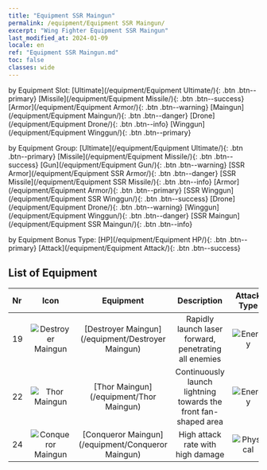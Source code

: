 ```yaml
---
title: "Equipment SSR Maingun"
permalink: /equipment/Equipment SSR Maingun/
excerpt: "Wing Fighter Equipment SSR Maingun"
last_modified_at: 2024-01-09
locale: en
ref: "Equipment SSR Maingun.md"
toc: false
classes: wide
---
```


  by Equipment Slot:  [Ultimate](/equipment/Equipment Ultimate/){: .btn .btn--primary}   [Missile](/equipment/Equipment Missile/){: .btn .btn--success}   [Armor](/equipment/Equipment Armor/){: .btn .btn--warning}   [Maingun](/equipment/Equipment Maingun/){: .btn .btn--danger}   [Drone](/equipment/Equipment Drone/){: .btn .btn--info}   [Winggun](/equipment/Equipment Winggun/){: .btn .btn--primary} 

  by Equipment Group:  [Ultimate](/equipment/Equipment Ultimate/){: .btn .btn--primary}   [Missile](/equipment/Equipment Missile/){: .btn .btn--success}   [Gun](/equipment/Equipment Gun/){: .btn .btn--warning}   [SSR Armor](/equipment/Equipment SSR Armor/){: .btn .btn--danger}   [SSR Missile](/equipment/Equipment SSR Missile/){: .btn .btn--info}   [Armor](/equipment/Equipment Armor/){: .btn .btn--primary}   [SSR Winggun](/equipment/Equipment SSR Winggun/){: .btn .btn--success}   [Drone](/equipment/Equipment Drone/){: .btn .btn--warning}   [Winggun](/equipment/Equipment Winggun/){: .btn .btn--danger}   [SSR Maingun](/equipment/Equipment SSR Maingun/){: .btn .btn--info} 

  by Equipment Bonus Type:  [HP](/equipment/Equipment HP/){: .btn .btn--primary}   [Attack](/equipment/Equipment Attack/){: .btn .btn--success} 

## List of Equipment

  |  Nr | Icon |      Equipment        |   Description   | Attack Type |
  |:----|:----:|:---------------:|:---------------:|:---:|
  | 19 | ![Destroyer Maingun](/images/equipment/zhupao8_p.png) | [Destroyer Maingun](/equipment/Destroyer Maingun) | Rapidly launch laser forward, penetrating all enemies | ![Energy](/images/common_sx_icon8.png) | 
  | 22 | ![Thor Maingun](/images/equipment/zhupao7_p.png) | [Thor Maingun](/equipment/Thor Maingun) | Continuously launch lightning towards the front fan-shaped area | ![Energy](/images/common_sx_icon8.png) | 
  | 24 | ![Conqueror Maingun](/images/equipment/zhupao6_p.png) | [Conqueror Maingun](/equipment/Conqueror Maingun) | High attack rate with high damage | ![Physical](/images/common_sx_icon9.png) | 
